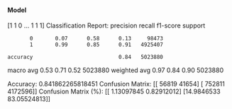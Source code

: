 #### Model
[1 1 0 ... 1 1 1]
Classification Report:
              precision    recall  f1-score   support

           0       0.07      0.58      0.13     98473
           1       0.99      0.85      0.91   4925407

    accuracy                           0.84   5023880
   macro avg       0.53      0.71      0.52   5023880
weighted avg       0.97      0.84      0.90   5023880

Accuracy: 0.841862265818451
Confusion Matrix:
[[  56819   41654]
 [ 752811 4172596]]
Confusion Matrix (%):
[[ 1.13097845  0.82912012]
 [14.9846533  83.05524813]]

